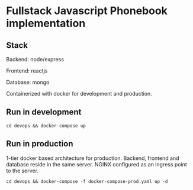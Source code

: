 # Fullstack Javascript Phonebook implementation

## Stack
Backend: node/express

Frontend: reactjs

Database: mongo

Containerized with docker for development and production.

## Run in development
`cd devops && docker-compose up`

## Run in production
1-tier docker based architecture for production. Backend, frontend and database reside in the same server. NGINX configured as an ingress point to the server.
 
`cd devops && docker-compose -f docker-compose-prod.yaml up -d` 
